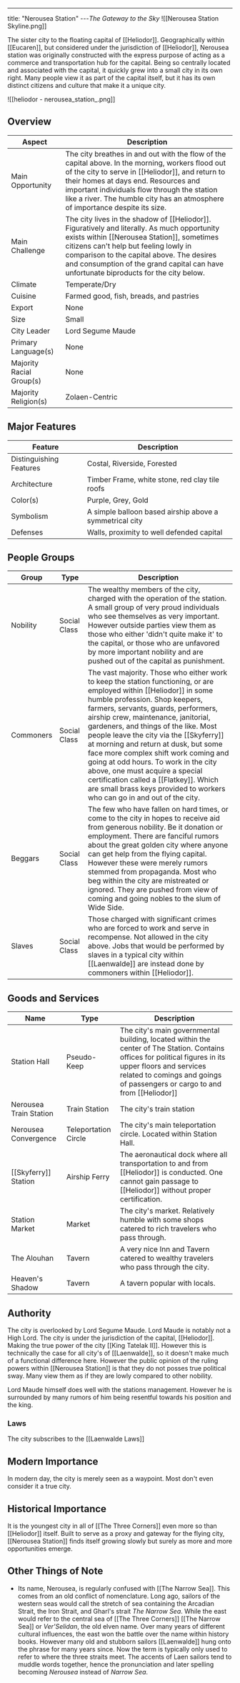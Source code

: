 ---
title: "Nerousea Station"
---*The Gateway to the Sky*
![[Nerousea Station Skyline.png]]

The sister city to the floating capital of [[Heliodor]]. Geographically within [[Eucaren]], but considered under the jurisdiction of [[Heliodor]], Nerousea station was originally constructed with the express purpose of acting as a commerce and transportation hub for the capital. Being so centrally located and associated with the capital, it quickly grew into a small city in its own right. Many people view it as part of the capital itself, but it has its own distinct citizens and culture that make it a unique city.

![[heliodor - nerousea_station_.png]]

## Overview

| Aspect | Description |
|-|-|
| Main Opportunity | The city breathes in and out with the flow of the capital above. In the morning, workers flood out of the city to serve in [[Heliodor]], and return to their homes at days end. Resources and important individuals flow through the station like a river. The humble city has an atmosphere of importance despite its size. |
| Main Challenge | The city lives in the shadow of [[Heliodor]]. Figuratively and literally. As much opportunity exists within [[Nerousea Station]], sometimes citizens can't help but feeling lowly in comparison to the capital above. The desires and consumption of the grand capital can have unfortunate biproducts for the city below.  |
| Climate | Temperate/Dry |
| Cuisine | Farmed good, fish, breads, and pastries |
| Export | None |
| Size | Small |
| City Leader | Lord Segume Maude |
| Primary Language(s) | None |
| Majority Racial Group(s) | None |
| Majority Religion(s) | Zolaen-Centric |

## Major Features

| Feature | Description |
|-|-|
| Distinguishing Features | Costal, Riverside, Forested |
| Architecture | Timber Frame, white stone, red clay tile roofs |
| Color(s) | Purple, Grey, Gold |
| Symbolism | A simple balloon based airship above a symmetrical city |
| Defenses | Walls, proximity to well defended capital |

## People Groups

| Group     | Type         | Description                                                                                                                                                                                                                                                                                                                                                                                                                                                                                                                                                                                             |
| --------- | ------------ | ------------------------------------------------------------------------------------------------------------------------------------------------------------------------------------------------------------------------------------------------------------------------------------------------------------------------------------------------------------------------------------------------------------------------------------------------------------------------------------------------------------------------------------------------------------------------------------------------------- |
| Nobility  | Social Class | The wealthy members of the city, charged with the operation of the station. A small group of very proud individuals who see themselves as very important. However outside parties view them as those who either 'didn't quite make it' to the capital, or those who are unfavored by more important nobility and are pushed out of the capital as punishment.                                                                                                                                                                                                                                           |
| Commoners | Social Class | The vast majority. Those who either work to keep the station functioning, or are employed within [[Heliodor]] in some humble profession. Shop keepers, farmers, servants, guards, performers, airship crew, maintenance, janitorial, gardeners, and things of the like. Most people leave the city via the [[Skyferry]] at morning and return at dusk, but some face more complex shift work coming and going at odd hours. To work in the city above, one must acquire a special certification called a [[Flatkey]]. Which are small brass keys provided to workers who can go in and out of the city. |
| Beggars   | Social Class | The few who have fallen on hard times, or come to the city in hopes to receive aid from generous nobility. Be it donation or employment. There are fanciful rumors about the great golden city where anyone can get help from the flying capital. However these were merely rumors stemmed from propaganda. Most who beg within the city are mistreated or ignored. They are pushed from view of coming and going nobles to the slum of Wide Side.                                                                                                                                                      |
| Slaves    | Social Class | Those charged with significant crimes who are forced to work and serve in recompense. Not allowed in the city above. Jobs that would be performed by slaves in a typical city within [[Laenwalde]] are instead done by commoners within [[Heliodor]].                                                                                                                                                                                                                                                                                                                                                                                                                                                                                                                                                                                                        |

## Goods and Services

| Name                   | Type                 | Description                                                                                                                                                                                                                            |
| ---------------------- | -------------------- | -------------------------------------------------------------------------------------------------------------------------------------------------------------------------------------------------------------------------------------- |
| Station Hall           | Pseudo-Keep          | The city's main governmental building, located within the center of The Station. Contains offices for political figures in its upper floors and services related to comings and goings of passengers or cargo to and from [[Heliodor]] |
| Nerousea Train Station | Train Station        | The city's train station                                                                                                                                                                                                               |
| Nerousea Convergence   | Teleportation Circle | The city's main teleportation circle. Located within Station Hall.                                                                                                                                                                     |
| [[Skyferry]] Station   | Airship Ferry        | The aeronautical dock where all transportation to and from [[Heliodor]] is conducted. One cannot gain passage to [[Heliodor]] without proper certification.                                                                                                                                                 |
| Station Market         | Market               | The city's market. Relatively humble with some shops catered to rich travelers who pass through.                                                                                                                                       |
| The Alouhan            | Tavern               | A very nice Inn and Tavern catered to wealthy travelers who pass through the city.                                                                                                                                                                           |
| Heaven's Shadow        | Tavern               | A tavern popular with locals.                                                                                                                                                                                                                                       |

## Authority
The city is overlooked by Lord Segume Maude. Lord Maude is notably not a High Lord. The city is under the jurisdiction of the capital, [[Heliodor]]. Making the true power of the city [[King Tatelak II]]. However this is technically the case for all city's of [[Laenwalde]], so it doesn't make much of a functional difference here. However the public opinion of the ruling powers within [[Nerousea Station]] is that they do not posses true political sway. Many view them as if they are lowly compared to other nobility.

Lord Maude himself does well with the stations management. However he is surrounded by many rumors of him being resentful towards his position and the king. 

### Laws
The city subscribes to the [[Laenwalde Laws]]

## Modern Importance
In modern day, the city is merely seen as a waypoint. Most don't even consider it a true city.

## Historical Importance
It is the youngest city in all of [[The Three Corners]] even more so than [[Heliodor]] itself. Built to serve as a proxy and gateway for the flying city, [[Nerousea Station]] finds itself growing slowly but surely as more and more opportunities emerge.

## Other Things of Note
- Its name, Nerousea, is regularly confused with [[The Narrow Sea]]. This comes from an old conflict of nomenclature. Long ago, sailors of the western seas would call the stretch of sea containing the Arcadian Strait, the Iron Strait, and Gharl's strait *The Narrow Sea*. While the east would refer to the central sea of [[The Three Corners]] [[The Narrow Sea]] or *Ver'Selidan*, the old elven name. Over many years of different cultural influences, the east won the battle over the name within history books. However many old and stubborn sailors [[Laenwalde]] hung onto the phrase for many years since. Now the term is typically only used to refer to where the three straits meet. The accents of Laen sailors tend to muddle words together, hence the pronunciation and later spelling becoming *Nerousea* instead of *Narrow Sea*.
